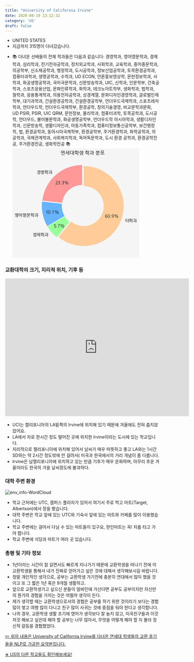 ```yaml
---
title: "University of California Irvine"
date: 2020-08-19 13:12:32
category: 'US'
draft: false
---
```



* UNITED STATES
* 지금까지 315명이 다녀갔습니다. 
- 📚 다녀온 선배들의 전체 학과들은 다음과 같습니다: 경영학과, 영어영문학과, 경제학과, 심리학과, 전기전자공학과, 정치외교학과, 사회학과, 교육학과, 중어중문학과, 의공학부, 신소재공학과, 행정학과, 도시공학과, 정보산업공학과, 토목환경공학과, 컴퓨터과학과, 생명공학과, 수학과, UD ECON, 언론홍보영상학, 문헌정보학과, 사학과, 화공생명공학과, 국어국문학과, 신문방송학과, UIC, 신학과, 인문학부, 건축공학과, 스포츠응용산업, 문화인류학과, 화학과, 테크노아트학부, 생화학과, 법학과, 철학과, 응용통계학과, 의용전자공학과, 상경계열, 문화디자인경영학과, 글로벌인제학부, 대기과학과, 건설환경공학과, 건설환경공학부, 언더우드국제학과, 스포츠레저학과, 언더우드학, 언더우드국제학부, 환경공학, 창의기술경영, 비교문학과문화, UD PSIR, PSIR, UIC QRM, 문헌정보, 물리학과, 컴퓨터과학, 토목공학과, 도시공학, 언더우드, 불어불문학과, 화공생명공학부, 언더우드학 아시아학과, 생활디자인학과, 신문방송학, 생활디자인과, 아동가족학과, 컴퓨터정보통신공학부, 보건행정학, 법, 환경공학과, 동아시아국제학부, 환경공학부, 주거환경학과, 화학공학과, 의공학과, 국제관계학과, 사회복지학과, 독어독문학과, 도시 환경 공학과, 환경공학전공, 주거환경전공, 생화학전공 📚
![department-info](../plots/US000190.png)
### 교환대학의 크기, 지리적 위치, 기후 등
<iframe
width="600"
height="450"
frameborder="0" style="border:0"
src="https://www.google.com/maps/embed/v1/place?key=AIzaSyC9e1AME-pVmWC4hBpFdu5S4dKzyepa3HQ&q=University+of+California+Irvine&center=33.640495200000004,-117.8442962&zoom=14" allowfullscreen>
</iframe>

* UCI는 캘리포니아의 LA밑쪽의 Irvine에 위치해 있기 때문에 겨울에도 전혀 춥지않았어요.
* LA에서 차로 한시간 정도 떨어진 곳에 위치한 Irvine이라는 도시에 있는 학교입니다.
* 지리적으로 캘리포니아에 위치해 있어서 날씨가 매우 따뜻하고 좋고 LA와는 1시간 SD와는 약 2시간 정도밖에 안 걸려서( 미국과 한국에서의 거리 개념이 좀 다릅니다.
* Irvine은 남캘리포니아에 위치하고 있는 만큼 기후가 매우 온화하며, 아무리 추운 겨울이라도 한국의 가을 날씨정도에 불과하다.


### 대학 주변 환경

![env_info-WordCloud](../univ_wordclouds_okt/env_info/US000190_env_info_okt.png)

* 학교 근처에는 UTC, 캠퍼스 플라자가 있어서 여기서 주로 먹고 마트(Target, Albertson)에서 장을 봤습니다.
* 대학 주변은 학교 앞에 있는 UTC와 기숙사 앞에 있는 마트와 카페를 많이 이용했습니다.
* 학교 주변에는 걸어서 다닐 수 있는 마트들이 있구요, 한인마트는 꼭! 차를 타고 가야 합니다.
* 학교 주변에 식당과 마트가 여러 곳 있습니다.


### 총평 및 기타 정보 
* 1년이라는 시간이 참 길면서도 빠르게 지나가기 때문에 교환학생을 떠나기 전에 이 교환학생을 통해서 내가 진짜로 얻어가고 싶은 것에 대해서 생각해보시길 바랍니다.
* 정말 개인적인 생각으로, 공부는 교환학생 가기전에 충분히 연대에서 많이 했을 것이고 또 그 짧은 1년 혹은 9개월 생활하고.
* 앞으로 교환학생가고 싶으신 분들이 얼바인에 가신다면 공부도 공부이지만 자신만의 뭔가의 경험을 가지는 것은 어떨까 생각이 든다.
* 제가 생각할 때는 교환학생으로서의 경험은 공부를 하기 위한 것이라기 보다는 경험 많이 쌓고 여행 많이 다니고 친구 많이 사귀는 것에 중점을 둬야 한다고 생각합니다.
* 나의 경우, 교환학생 생활 초기에 영어가 생각보다 잘 늘지 않고, 미국친구들과 이것저것 해보고 싶은데 해야 할 공부는 너무 많아서, 무엇을 어떻게 해야 할 지 몰라 정신적 갈등을 경험했었다.


[✏️ 위의 내용은 University of California Irvine를 다녀온 연세대 학생들의 교환 후기들을 NLP로 가공한 요약본입니다.](http://oia.yonsei.ac.kr/partner/expReport.asp?ucode=US000190&bgbn=A)

[✈️ US의 다른 학교들도 확인해보세요!](https://yonsei-exchange.netlify.app/?category=US)

